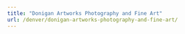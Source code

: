 ```yaml
---
title: "Donigan Artworks Photography and Fine Art"
url: /denver/donigan-artworks-photography-and-fine-art/
---
```

